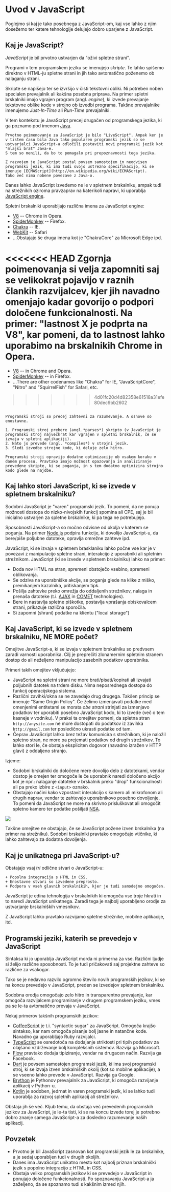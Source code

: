 # Uvod v JavaScript

Poglejmo si kaj je tako posebnega z JavaScript-om, kaj vse lahko z njim dosežemo
ter katere tehnologije delujejo dobro uparjene z JavaScript.

## Kaj je JavaScript?

_JavaScript_ je bil prvotno ustvarjen da "oživi spletne strani".

Programi v tem programskem jeziku se imenujejo _skripte_. Te lahko spišemo
direktno v HTML-ju spletne strani in jih tako avtomatično poženemo ob nalaganju
strani.

Skripte se napišejo ter se izvršijo v čisti tekstovni obliki. Ni potreben noben
specialen prevajalnik ali kakšna posebna priprava. Na primer spletni brskalniki
imajo vgrajen program (angl. _engine_), ki izvede prevajanje tekstovne oblike
kode v strojno ob izvedbi programa. Takšne prevajalnike imenujemo _Just-In-Time_
ali _Run-Time_ prevajalniki.

V tem kontekstu je JavaScript precej drugačen od programskega jezika, ki ga
poznamo pod imenom
[Java](<https://en.wikipedia.org/wiki/Java_(programming_language)>).

```smart header="Zakaj se imenuje prav <u>Java</u>Script?"
Prvotno poimenovanje za JavaScript je bilo "LiveScript". Ampak ker je v tistem času bila Java tako popularen programski jezik so se ustvarjalci JavaScript-a odločili postaviti novi programski jezik kot "mlajši brat" Java-e.
S tem so menili, da bo to pomagalo pri prepoznavnosti tega jezika.

Z razvojem je JavaScript postal povsem samostojen in neodvisen programski jezik, ki ima tudi svojo ustrezno specifikacijo, ki se imenuje [ECMAScript](http://en.wikipedia.org/wiki/ECMAScript).
Tako več nima nobene povezave z Java-o.
```

Danes lahko JavaScript izvedemo ne le v spletnem brskalniku, ampak tudi na
strežnikih oziroma pravzaprav na katerikoli napravi, ki uporablja
[JavaScript engine](https://en.wikipedia.org/wiki/JavaScript_engine).

Spletni brskalniki uporabljajo različna imena za JavaScript engine:

- [V8](<https://en.wikipedia.org/wiki/V8_(JavaScript_engine)>) -- Chrome in
  Opera.
- [SpiderMonkey](https://en.wikipedia.org/wiki/SpiderMonkey) -- Firefox.
- [Chakra](<https://en.wikipedia.org/wiki/Chakra_(JavaScript_engine)>) -- IE.
- [WebKit](<https://en.wikipedia.org/wiki/Safari_(web_browser)>) -- Safari
- ...Obstajajo še druga imena kot je "ChakraCore" za Microsoft Edge ipd.

<<<<<<< HEAD
Zgornja poimenovanja si velja zapomniti saj se velikokrat pojavijo v raznih
člankih razvijalcev, kjer jih navadno omenjajo kadar govorijo o podpori določene
funkcionalnosti. Na primer: "lastnost X je podprta na V8", kar pomeni, da to
lastnost lahko uporabimo na brskalnikih Chrome in Opera.
=======
- [V8](https://en.wikipedia.org/wiki/V8_(JavaScript_engine)) -- in Chrome and Opera.
- [SpiderMonkey](https://en.wikipedia.org/wiki/SpiderMonkey) -- in Firefox.
- ...There are other codenames like "Chakra" for IE, "JavaScriptCore", "Nitro" and "SquirrelFish" for Safari, etc.
>>>>>>> 4d01fc20d4d82358e61518a31efe80dec9bb2602

```smart header="Kako delujejo programski stroji (angl. *engines*)?"

Programski stroji so precej zahtevni za razumevanje. A osnove so enostavne.

1. Programski stroj prebere (angl.*parses*) skripto (v JavaScript je programski stroj največkrat kar vgrajen v spletni brskalnik, če se izvaja v spletni aplikaciji).
2. Nato jo prevede (angl. *compiles*) v strojni jezik.
3. Sledi izvedbe strojne kode, ki deluje zelo hitro.

Programski stroji opravijo dodatne optimizacije ob vsakem koraku v danem procesu. Pravtako imajo možnost opazovanja in analiziranje prevedene skripte, ki se poganja, in s tem dodatno optimizira strojno kodo glede na najdbe.
```

## Kaj lahko stori JavaScript, ki se izvede v spletnem brskalniku?

Sodobni JavaScript je "varen" programski jezik. To pomeni, da ne ponuja možnosti
dostopa do nizko-nivojskih funkcij spomina ali CPE, saj je bil inicialno
ustvarjen za spletne brskalnike, ki pa tega ne potrebujejo.

Sposobnosti JavaScript-a so močno odvisne od okolja v katerem se poganja. Na
primer [Node.js](https://wikipedia.org/wiki/Node.js) podpira funkcije, ki
dovolijo JavaScript-u, da bere/piše poljubne datoteke, opravlja omrežne zahteve
ipd.

JavaScript, ki se izvaja v spletnem brasklaniku lahko počne vse kar je v
povezavi z manipulacijo spletne strani, interakcijo z uporabniki ali spletnim
strežnikom. JavaScript (ki se izvede v spletnem brskalniku) lahko na primer:

- Doda nov HTML na stran, spremeni obstoječo vsebino, spremeni oblikovanja.
- Se odziva na uporabniške akcije, se poganja glede na klike z miško,
  premikanjem kazalnika, pritiskanjem tipk.
- Pošilja zahtevke preko omrežja do oddaljenih strežnikov, nalaga in prenaša
  datoteke (t.i. [AJAX](<https://en.wikipedia.org/wiki/Ajax_(programming)>) in
  [COMET](<https://en.wikipedia.org/wiki/Comet_(programming)>) technologies).
- Bere in nastavlja spletne piškotke, postavlja vprašanja obiskovalcem strani,
  prikazuje različna sporočila.
- Si zapomni (shrani) podatke na klientu ("local storage")

## Kaj JavaScript, ki se izvede v spletnem brskalniku, NE MORE počet?

Omejitve JavaScript-a, ki se izvaja v spletnem brskalniku so predvsem zaradi
varnosti uporabnika. Cilj je preprečiti zlonamernim spletnim stranem dostop do
ali neželjeno manipulacijo zasebnih podatkov uporabnika.

Primeri takih omejitev vključujejo:

- JavaScript na spletni strani ne more brati/pisati/kopirati ali izvajati
  poljubnih datotek na trdem disku. Nima neposrednega dostopa do funkcij
  operacijskega sistema.
- Različni zavihki/okna se ne zavedajo drug drugega. Takšen princip se imenuje
  "Same Origin Policy". Če želimo izmenjavati podatke med omenjenimi entitetami
  se morata _obe strani_ strinjati za izmenjavo podatkov ter uporabiti posebno
  JavaScript kodo, ki to izvede (več o tem kasneje v vodniku). V praksi ta
  omejitev pomeni, da spletna stran `http://anysite.com` ne more dostopati do
  podatkov iz zavihka `http://gmail.com` ter posledično ukrasti podatke od tam.
- Čeprav JavaScript lahko brez težav komunicira s strežnikom, ki je naložil
  spletno stran, ne more pa prejemati podatkov od drugih strežnikov. To lahko
  stori le, če obstaja ekspliciten dogovor (navadno izražen v HTTP glavi) z
  oddaljeno stranjo.

Izjeme:

- Sodobni brskalniki do določene mere dovolijo delo z datotekami, vendar dostop
  je omejen ter omogoče le če uporabnik naredi določeno akcijo kot je npr.:
  nalaganje datoteke v brskalnik preko "drop" funkcionalnosti ali pa preko
  izbire z `<input>` oznako.
- Obstajajo načini kako vzpostavit interakcijo s kamero ali mikrofonom ali
  drugih naprav, vendar te zahtevajo uporabnikovo posebno dovoljenje. To pomeni
  da JavaScript ne more na skrivno prisluškovat ali omogočit spletno kamero ter
  podatke pošiljati
  [NSA](https://en.wikipedia.org/wiki/National_Security_Agency).

![](limitations.svg)

Takšne omejitve ne obstajajo, če se JavaScript požene izven brskalnika (na
primer na strežniku). Sodobni brskalniki pravtako omogočajo vtičnike, ki lahko
zahtevajo za dodatna dovoljenja.

## Kaj je unikatnega pri JavaScript-u?

Obstajajo vsaj _tri_ odlične stvari o JavaScript-u:

```compare
+ Popolna integracija s HTML in CSS.
+ Enostavne stvari so izvedene preprosto.
+ Podpora v vseh glavnih brskalnikih, kjer je tudi samodejno omogočen.
```

JavaScript je edina tehnologija v brskalnikih ki omogoča vse troje hkrati in to
naredi JavaScript unikatnega. Zaradi tega je najbolj uporabljeno orodje za
ustvarjanje brskalniških vmesnikov.

Z JavaScript lahko pravtako razvijamo spletne strežnike, mobilne aplikacije,
itd.

## Programski jeziki, katerih se prevedejo v JavaScript

Sintaksa ki jo uporablja JavaScript morda ni primerna za vse. Različni ljudje si
želijo različne sposobnosti. To je tudi pričakovati saj projektne zahteve so
različne za vsakogar.

Tako se je nedavno razvilo ogromno število novih programskih jezikov, ki se na
koncu prevedejo v JavaScript, preden se izvedejov spletnem brskalniku.

Sodobna orodja omogočajo zelo hitro in transparentno prevajanje, kar omogoča
razvijalcem programiranje v drugem programskem jeziku, vmes pa se le-ta
avtomatično prevaja v JavaScript.

Nekaj primerov takšnih programskih jezikov:

- [CoffeeScript](http://coffeescript.org/) je t.i. "syntactic sugar" za
  JavaScript. Omogoča krajšo sintakso, kar nam omogoča pisanje bolj jasne in
  natančne kode. Navadno ga uporabljajo Ruby razvijalci.
- [TypeScript](http://www.typescriptlang.org/) se osredotoča na dodajanje
  striktosti pri tipih podatkov za olajšano vzdrževanje bolj kompleksnih
  sistemov. Razvija ga Microsoft.
- [Flow](http://flow.org/) pravtako dodaja tipiziranje, vendar na drugacen
  način. Razvija ga Facebook.
- [Dart](https://www.dartlang.org/) je povsem samostojen programski jezik, ki
  ima svoj programski stroj, ki se izvaja izven brskalniških okolij (kot so
  mobilne aplikacije), a se vseeno lahko prevede v JavaScript. Razvija ga
  Google.
- [Brython](https://brython.info/) je Pythonov prevajalnik za JavaScript, ki
  omogoča razvijanje aplikacij v Python-u.
- [Kotlin](https://kotlinlang.org/docs/reference/js-overview.html) je sodoben,
  jedrnat in varen programski jezik, ki se lahko tudi uporablja za razvoj
  spletnih aplikacij ali strežnikov.

Obstaja jih še več. Kljub temu, da obstaja več prevedenih programskih jezikov za
JavaScript, je le-ta tisti, ki se na koncu izvede torej je potrebno dobro znanje
samega JavaScript-a za dosledno razumevanje naših aplikacij.

## Povzetek

- Prvotno je bil JavaScript zasnovan kot programski jezik le za brskalnike, a je
  sedaj uporabljen tudi v drugih okoljih.
- Danes ima JavaScript unikatno mesto kot najbolj priznan brskalniški jezik s
  popolno integracijo z HTML in CSS.
- Obstaja veliko programskih jezikov ki se prevedejo v JavaScript in ponujajo
  določene funkcionalnosti. Po spoznavanju JavaScript-a ja zaželjeno, da se
  spoznamo tudi s kakšnim izmed njih.
